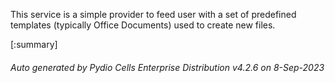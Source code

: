 






This service is a simple provider to feed user with a set of predefined templates (typically Office Documents) used to create new files.

[:summary]

###### Auto generated by Pydio Cells Enterprise Distribution v4.2.6 on 8-Sep-2023

